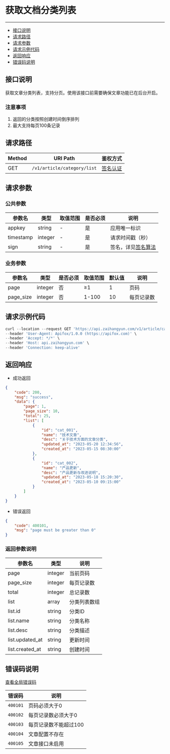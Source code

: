 # 获取文档分类列表

---
- [接口说明](#section-1)
- [请求路径](#section-2)
- [请求参数](#section-3)
- [请求示例代码](#section-4)
- [返回响应](#section-5)
- [错误码说明](#section-6)

<a name="section-1"></a>
## 接口说明

获取文章分类列表，支持分页。使用该接口前需要确保文章功能已在后台开启。

### 注意事项

1. 返回的分类按照创建时间倒序排列
2. 最大支持每页100条记录

<a name="section-2"></a>
## 请求路径

| Method | URI Path | 鉴权方式 |
| -- | -- | -- |
| GET | `/v1/article/category/list` | [签名认证](/{{route}}/{{version}}/intro#section-3) |

<a name="section-3"></a>
## 请求参数

### 公共参数
| 参数名 | 类型 | 取值范围 | 是否必须 | 说明 |
| -- | -- | -- | -- | -- |
| appkey | string | - | 是 | 应用唯一标识 |
| timestamp | integer | - | 是 | 请求时间戳（秒） |
| sign | string | - | 是 | 签名，详见[签名算法](/{{route}}/{{version}}/intro#section-3) |

### 业务参数
| 参数名 | 类型 | 是否必须 | 取值范围 | 默认值 | 说明 |
| -- | -- | -- | -- | -- | -- |
| page | integer | 否 | ≥1 | 1 | 页码 |
| page_size | integer | 否 | 1-100 | 10 | 每页记录数 |

<a name="section-4"></a>
## 请求示例代码

```javascript
curl --location --request GET 'https://api.zaihangyun.com/v1/article/category/list?appkey=D5fceA1sVxxxMY1F&timestamp=1650381362&sign=5HC0kxCm2jsR3DpzhRJEFY3IfFvTcCN-8-qvvLCrKB8&page=1&page_size=10' \
--header 'User-Agent: Apifox/1.0.0 (https://apifox.com)' \
--header 'Accept: */*' \
--header 'Host: api.zaihangyun.com' \
--header 'Connection: keep-alive'
```

<a name="section-5"></a>
## 返回响应

- 成功返回

```json
{
    "code": 200,
    "msg": "success",
    "data": {
        "page": 1,
        "page_size": 10,
        "total": 25,
        "list": [
            {
                "id": "cat_001",
                "name": "技术文章",
                "desc": "关于技术方面的文章分类",
                "updated_at": "2023-05-20 12:34:56",
                "created_at": "2023-05-15 08:30:00"
            },
            {
                "id": "cat_002",
                "name": "产品更新",
                "desc": "产品更新与改进说明",
                "updated_at": "2023-05-18 15:20:30",
                "created_at": "2023-05-10 09:15:00"
            }
        ]
    }
}
```

- 错误返回

```json
{
    "code": 400101,
    "msg": "page must be greater than 0"
}
```

### 返回参数说明

| 参数名 | 类型 | 说明 |
| -- | -- | -- |
| page | integer | 当前页码 |
| page_size | integer | 每页记录数 |
| total | integer | 总记录数 |
| list | array | 分类列表数组 |
| list.id | string | 分类ID |
| list.name | string | 分类名称 |
| list.desc | string | 分类描述 |
| list.updated_at | string | 更新时间 |
| list.created_at | string | 创建时间 |

<a name="section-6"></a>
## 错误码说明

[查看全局错误码](/{{route}}/{{version}}/code#section-2)

| 错误码 | 说明 |
| -- | -- |
| `400101` | 页码必须大于0 |
| `400102` | 每页记录数必须大于0 |
| `400103` | 每页记录数不能超过100 |
| `400104` | 文章配置不存在 |
| `400105` | 文章接口未启用 |